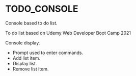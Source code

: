 # TODO_CONSOLE
Console based to do list.

To do list based on Udemy Web Developer Boot Camp 2021

<p>Console display.</p>
<ul>
<li>Prompt used to enter commands.</li>
<li>Add list item.</li>
<li>Display list.</li>
<li>Remove list item.</li>
</ul>
